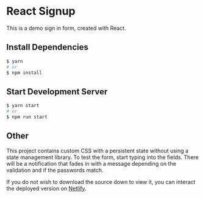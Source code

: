 # React Signup

This is a demo sign in form, created with React.

## Install Dependencies

```bash
$ yarn
# or
$ npm install
```

## Start Development Server

```bash
$ yarn start
# or
$ npm run start
```

## Other

This project contains custom CSS with a persistent state without using a state management library. To test the form, start typing into the fields. There will be a notification that fades in with a message depending on the validation and if the passwords match.

If you do not wish to download the source down to view it, you can interact the deployed version on [Netlify](https://musing-lamarr-f2ba8d.netlify.app/).

